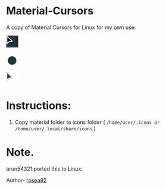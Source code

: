 
# Material-Cursors
A copy of Material Cursors for Linux for my own use.


![Alt Text](preview/default.png)

![Alt Text](preview/wait.gif)

![Alt Text](preview/progress.gif)

# Instructions:
1. Copy material folder to icons folder ( `/home/user/.icons or /home/user/.local/share/icons` )

# Note.
arun54321 ported this to Linux.

Author- [rosea92](https://www.deviantart.com/rosea92)
